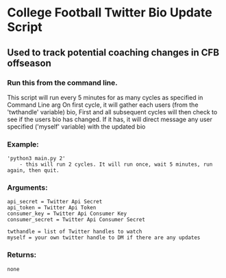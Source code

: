 # College Football Twitter Bio Update Script

## Used to track potential coaching changes in CFB offseason

### Run this from the command line. 
This script will run every 5 minutes for as many cycles as specified in Command Line arg
On first cycle, it will gather each users (from the 'twthandle' variable) bio,
First and all subsequent cycles will then check to see if the users bio has changed. If it has,
it will direct message any user specified ('myself' variable) with the updated bio


### Example:
    'python3 main.py 2'
        - this will run 2 cycles. It will run once, wait 5 minutes, run again, then quit.

### Arguments:
    api_secret = Twitter Api Secret
    api_token = Twitter Api Token
    consumer_key = Twitter Api Consumer Key
    consumer_secret = Twitter Api Consumer Secret

    twthandle = list of Twitter handles to watch
    myself = your own twitter handle to DM if there are any updates

### Returns:
    none
